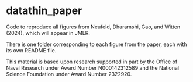 # datathin_paper

Code to reproduce all figures from Neufeld, Dharamshi, Gao, and Witten (2024), which will appear in JMLR.  

There is one folder corresponding to each figure from the paper, each with its own README file. 

This material is based upon research supported in part by the Office of Naval Research under Award Number N000142312589 and the National Science Foundation under Award Number 2322920.
